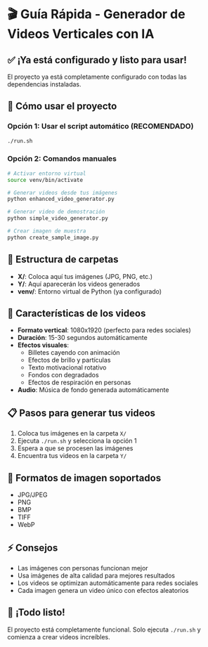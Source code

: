 # 🎬 Guía Rápida - Generador de Videos Verticales con IA

## ✅ ¡Ya está configurado y listo para usar!

El proyecto ya está completamente configurado con todas las dependencias instaladas.

## 🚀 Cómo usar el proyecto

### Opción 1: Usar el script automático (RECOMENDADO)
```bash
./run.sh
```

### Opción 2: Comandos manuales
```bash
# Activar entorno virtual
source venv/bin/activate

# Generar videos desde tus imágenes
python enhanced_video_generator.py

# Generar video de demostración
python simple_video_generator.py

# Crear imagen de muestra
python create_sample_image.py
```

## 📁 Estructura de carpetas

- **X/**: Coloca aquí tus imágenes (JPG, PNG, etc.)
- **Y/**: Aquí aparecerán los videos generados
- **venv/**: Entorno virtual de Python (ya configurado)

## 🎯 Características de los videos

- **Formato vertical**: 1080x1920 (perfecto para redes sociales)
- **Duración**: 15-30 segundos automáticamente
- **Efectos visuales**:
  - Billetes cayendo con animación
  - Efectos de brillo y partículas
  - Texto motivacional rotativo
  - Fondos con degradados
  - Efectos de respiración en personas
- **Audio**: Música de fondo generada automáticamente

## 📋 Pasos para generar tus videos

1. Coloca tus imágenes en la carpeta `X/`
2. Ejecuta `./run.sh` y selecciona la opción 1
3. Espera a que se procesen las imágenes
4. Encuentra tus videos en la carpeta `Y/`

## 🔧 Formatos de imagen soportados

- JPG/JPEG
- PNG
- BMP
- TIFF
- WebP

## ⚡ Consejos

- Las imágenes con personas funcionan mejor
- Usa imágenes de alta calidad para mejores resultados
- Los videos se optimizan automáticamente para redes sociales
- Cada imagen genera un video único con efectos aleatorios

## 🎉 ¡Todo listo!

El proyecto está completamente funcional. Solo ejecuta `./run.sh` y comienza a crear videos increíbles.
